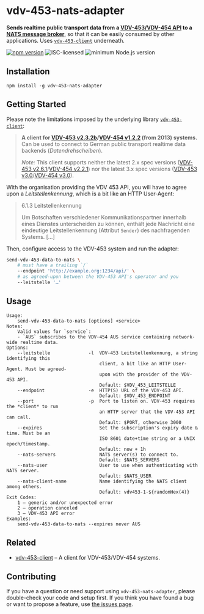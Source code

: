 # vdv-453-nats-adapter

**Sends realtime public transport data from a [VDV-453/VDV-454 API](https://www.vdv.de/i-d-s-downloads.aspx) to a [NATS message broker](https://docs.nats.io/)**, so that it can be easily consumed by other applications. Uses [`vdv-453-client`](https://github.com/OpenDataVBB/vdv-453-client) underneath.

[![npm version](https://img.shields.io/npm/v/vdv-453-nats-adapter.svg)](https://www.npmjs.com/package/vdv-453-nats-adapter)
![ISC-licensed](https://img.shields.io/github/license/OpenDataVBB/vdv-453-nats-adapter.svg)
![minimum Node.js version](https://img.shields.io/node/v/vdv-453-nats-adapter.svg)


## Installation

```shell
npm install -g vdv-453-nats-adapter
```


## Getting Started

Please note the limitations imposed by the underlying library [`vdv-453-client`](https://github.com/OpenDataVBB/vdv-453-client):

> **A client for [VDV-453 v2.3.2b](https://web.archive.org/web/20231208122259/https://www.vdv.de/453v2.3.2-sds.pdf.pdfx?forced=false)/[VDV-454 v1.2.2](https://web.archive.org/web/20231208122259/https://www.vdv.de/454v1.2.2-sds.pdf.pdfx?forced=false) (from 2013) systems.** Can be used to connect to German public transport realtime data backends (*Datendrehscheiben*).
> 
> *Note:* This client supports neither the latest 2.x spec versions ([VDV-453 v2.6.1](https://www.vdv.de/vdv-schrift-453-v2.6.1-de.pdfx?forced=true)/[VDV-454 v2.2.1](https://www.vdv.de/454v2.2.1-sd.pdfx?forced=true)) nor the latest 3.x spec versions ([VDV-453 v3.0](https://www.vdv.de/downloads/4337/453v3.0%20SDS/forced)/[VDV-454 v3.0](https://www.vdv.de/downloads/4336/454v3.0%20SDS/forced)).

With the organisation providing the VDV 453 API, you will have to agree upon a *Leitstellenkennung*, which is a bit like an HTTP User-Agent:

> 6.1.3 Leitstellenkennung
>
> Um Botschaften verschiedener Kommunikationspartner innerhalb eines Dienstes unterscheiden zu können, enthält jede Nachricht eine eindeutige Leitstellenkennung (Attribut `Sender`) des nachfragenden Systems. […]

Then, configure access to the VDV-453 system and run the adapter:

```bash
send-vdv-453-data-to-nats \
	# must have a trailing `/`
	--endpoint 'http://example.org:1234/api/' \
	# as agreed-upon between the VDV-453 API's operator and you
	--leitstelle '…'
```


## Usage

```
Usage:
    send-vdv-453-data-to-nats [options] <service>
Notes:
    Valid values for `service`:
    - `AUS` subscribes to the VDV-454 AUS service containing network-wide realtime data.
Options:
	--leitstelle              -l  VDV-453 Leitstellenkennung, a string identifying this
	                              client, a bit like an HTTP User-Agent. Must be agreed-
	                              upon with the provider of the VDV-453 API.
	                              Default: $VDV_453_LEITSTELLE
	--endpoint                -e  HTTP(S) URL of the VDV-453 API.
	                              Default: $VDV_453_ENDPOINT
	--port                    -p  Port to listen on. VDV-453 requires the *client* to run
	                              an HTTP server that the VDV-453 API can call.
	                              Default: $PORT, otherwise 3000
	--expires                     Set the subscription's expiry date & time. Must be an
	                              ISO 8601 date+time string or a UNIX epoch/timestamp.
	                              Default: now + 1h
	--nats-servers                NATS server(s) to connect to.
	                              Default: $NATS_SERVERS
	--nats-user                   User to use when authenticating with NATS server.
	                              Default: $NATS_USER
	--nats-client-name            Name identifying the NATS client among others.
	                              Default: vdv453-1-${randomHex(4)}
Exit Codes:
	1 – generic and/or unexpected error
	2 – operation canceled
	3 – VDV-453 API error
Examples:
    send-vdv-453-data-to-nats --expires never AUS
```


## Related

- [vdv-453-client](https://github.com/OpenDataVBB/vdv-453-client) – A client for VDV-453/VDV-454 systems.


## Contributing

If you have a question or need support using `vdv-453-nats-adapter`, please double-check your code and setup first. If you think you have found a bug or want to propose a feature, use [the issues page](https://github.com/OpenDataVBB/vdv-453-nats-adapter/issues).
